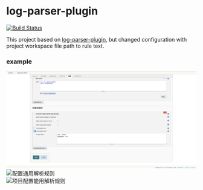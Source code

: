 log-parser-plugin
=================

[![Build Status](https://ci.jenkins.io/buildStatus/icon?job=Plugins%2Flog-parser-plugin%2Fmaster)](https://ci.jenkins.io/blue/organizations/jenkins/Plugins%2Flog-parser-plugin/branches/)

This project based on [log-parser-plugin](https://wiki.jenkins.io/display/JENKINS/Log+Parser+Plugin), but changed configuration with project workspace file path to rule text.

### example
![项目配置私有解析规则](https://github.com/youshutong2080/log-parser-plugin/raw/master/images/project_rule_configure.png)       
![配置通用解析规则](https://github.com/youshutong2080/log-parser-plugin/raw/master/images/system_rules_configure.png.png)        
![项目配置能用解析规则](https://github.com/youshutong2080/log-parser-plugin/raw/master/images/select_global_rule_configure.png.png)          

